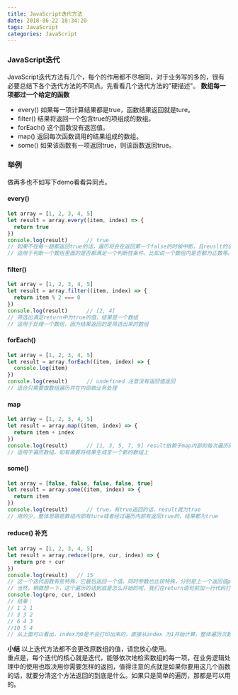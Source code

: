 ```yaml
---
title: JavaScript迭代方法
date: 2018-06-22 10:34:20
tags: JavaScript
categories: JavaScript
---
```

### JavaScript迭代
JavaScript迭代方法有几个，每个的作用都不尽相同，对于业务写的多的，很有必要总结下各个迭代方法的不同点。先看看几个迭代方法的"硬描述"。
**数组每一项都过一个给定的函数**
- every()             如果每一项计算结果都是true，函数结果返回就是ture。
- filter()            结果将返回一个包含true的项组成的数组。
- forEach()           这个函数没有返回值。
- map()               返回每次函数调用的结果组成的数组。
- some()              如果该函数有一项返回true，则该函数返回true。

### 举例
做再多也不如写下demo看看异同点。

#### every()
```javascript
let array = [1, 2, 3, 4, 5]
let result = array.every((item, index) => {
  return true
})
console.log(result)      // true
// 如果不在每一趟都返回true的话，遍历将会在返回第一个false的时候中断，且reuslt的值为false
// 适用于判断一个数组里面的是否都满足一个判断性条件。比如说一个数组内是否都为正数等。
```

#### filter()
```javascript
let array = [1, 2, 3, 4, 5]
let result = array.filter((item, index) => {
  return item % 2 === 0
})
console.log(result)      // [2, 4]
// 筛选出满足return中为true的值，结果是一个数组
// 适用于处理一个数组，因为结果返回的是筛选出来的数组
```

#### forEach()
```javascript
let array = [1, 2, 3, 4, 5]
let result = array.forEach((item, index) => {
  console.log(item)
})
console.log(result)      // undefined 注意没有返回值返回
// 适合只需要做数组遍历并在内部做业务处理
```

#### map
```javascript
let array = [1, 2, 3, 4, 5]
let result = array.map((item, index) => {
  return item + index
})
console.log(result)      // [1, 3, 5, 7, 9] result依赖于map内部的每次遍历的返回值
// 适用于遍历数组，如有需要将结果生成至一个新的数组上
```

#### some()
```javascript
let array = [false, false, false, false, true]
let result = array.some((item, index) => {
  return item
})
console.log(result)      // true，有true返回的话，result就为true
// 用的少，整体思路是数组内部有ture或者经过遍历内部有返回true的，结果都为true
```

#### reduce() 补充
```javascript
let array = [1, 2, 3, 4, 5]
let result = array.reduce((pre, cur, index) => {
  return pre + cur
})
console.log(result)   // 15
// 这一个迭代函数有些特殊，它最后返回一个值。同时参数也比较特殊，分别是上一个返回值pre，当前值cur，下标等。
// 当然，稍微想一下，这个遍历的话到底是怎么开始的呢，我们在return语句前加一行代码打印值。
console.log(pre, cur, index)
// 结果：
// 1 2 1
// 3 3 2
// 6 4 3
//10 5 4
// 从上面可以看出，index为0是不会打印出来的，直接从index 为1开始计算，整体遍历次数为数组长度 - 1，虽说如此，但数组每一项都进行了操作。
```
**小结**
以上迭代方法都不会更改原数组的值，请您放心使用。  
重点是，每个迭代的核心就是迭代，能够依次地检索数组的每一项，在业务逻辑处理中的使用也取决用你需要怎样的返回，值得注意的点就是如果你要用这几个函数的话，就要分清这个方法返回的到底是什么。如果只是简单的遍历，那都是可以用的。